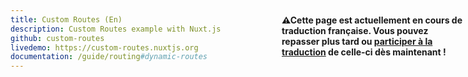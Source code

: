 ```yaml
---
title: Custom Routes (En)
description: Custom Routes example with Nuxt.js
github: custom-routes
livedemo: https://custom-routes.nuxtjs.org
documentation: /guide/routing#dynamic-routes
---
```


<p style="width: 294px;position: fixed; top : 64px; right: 4px;" class="Alert Alert--orange"><strong>⚠Cette page est actuellement en cours de traduction française. Vous pouvez repasser plus tard ou <a href="https://github.com/vuejs-fr/nuxt" target="_blank">participer à la traduction</a> de celle-ci dès maintenant !</strong></p>
